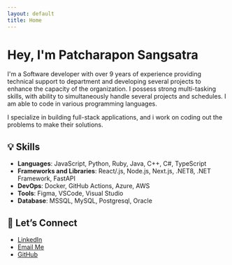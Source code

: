 ```yaml
---
layout: default
title: Home
---
```


# Hey, I'm Patcharapon Sangsatra 

I'm a Software developer with over 9 years of experience providing technical support to department and developing several projects to enhance the capacity of the organization. I possess strong multi-tasking skills, with ability to simultaneously handle several projects and schedules. I am able to code in various programming languages.

I specialize in building full-stack applications, and i work on coding out the problems to make their solutions.

## 💡 Skills

- **Languages**: JavaScript, Python, Ruby, Java, C++, C#, TypeScript
- **Frameworks and Libraries**: React/.js, Node.js, Next.js, .NET8, .NET Framework, FastAPI
- **DevOps**: Docker, GitHub Actions, Azure, AWS
- **Tools**: Figma, VSCode, Visual Studio
- **Database**: MSSQL, MySQL, Postgresql, Oracle

## 🤝 Let’s Connect

- [LinkedIn](https://www.linkedin.com/in/patcharaponsan/)
- [Email Me](p.sangsartra@gmail.com)
- [GitHub](https://github.com/patcharapon-san)
